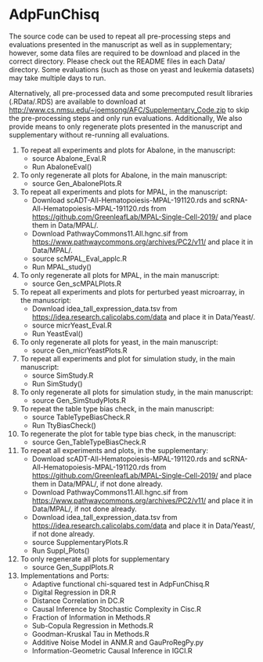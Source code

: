 # AdpFunChisq

The source code can be used to repeat all pre-processing steps and evaluations presented in the manuscript as well as in supplementary; however, some data files are required to be download and placed in the correct directory. Please check out the README files in each Data/ directory. Some evaluations (such as those on yeast and leukemia datasets) may take multiple days to run.

Alternatively, all pre-processed data and some precomputed result libraries (.RData/.RDS) are available to download at http://www.cs.nmsu.edu/~joemsong/AFC/Supplementary_Code.zip to skip the pre-processing steps and only run evaluations. Additionally, We also provide means to only regenerate plots presented in the manuscript and supplementary without re-running all evaluations.

1. To repeat all experiments and plots for Abalone, in the manuscript: 
    * source Abalone_Eval.R
    * Run AbaloneEval()
2. To only regenerate all plots for Abalone, in the main manuscript:
    * source Gen_AbalonePlots.R
3. To repeat all experiments and plots for MPAL, in the manuscript:
    * Download scADT-All-Hematopoiesis-MPAL-191120.rds and scRNA-All-Hematopoiesis-MPAL-191120.rds from https://github.com/GreenleafLab/MPAL-Single-Cell-2019/ and place them in Data/MPAL/.
    * Download PathwayCommons11.All.hgnc.sif from https://www.pathwaycommons.org/archives/PC2/v11/ and place it in Data/MPAL/.
    * source scMPAL_Eval_applc.R
    * Run MPAL_study()
4. To only regenerate all plots for MPAL, in the main manuscript: 
    * source Gen_scMPALPlots.R
5. To repeat all experiments and plots for perturbed yeast microarray, in the manuscript:
    * Download idea_tall_expression_data.tsv from https://idea.research.calicolabs.com/data and place it in Data/Yeast/.
    * source micrYeast_Eval.R
    * Run YeastEval()
6. To only regenerate all plots for yeast, in the main manuscript:
    * source Gen_micrYeastPlots.R
7. To repeat all experiments and plot for simulation study, in the main manuscript:
    * source SimStudy.R 
    * Run SimStudy()
8. To only regenerate all plots for simulation study, in the main manuscript: 
    * source Gen_SimStudyPlots.R
9. To repeat the table type bias check, in the main manuscript: 
    * source TableTypeBiasCheck.R
    * Run TtyBiasCheck()
10. To regenerate the plot for table type bias check, in the manuscript:
    * source Gen_TableTypeBiasCheck.R
11. To repeat all experiments and plots, in the supplementary:
    * Download scADT-All-Hematopoiesis-MPAL-191120.rds and scRNA-All-Hematopoiesis-MPAL-191120.rds from https://github.com/GreenleafLab/MPAL-Single-Cell-2019/ and place them in Data/MPAL/, if not done already.
    * Download PathwayCommons11.All.hgnc.sif from https://www.pathwaycommons.org/archives/PC2/v11/ and place it in Data/MPAL/, if not done already.
    * Download idea_tall_expression_data.tsv from https://idea.research.calicolabs.com/data and place it in Data/Yeast/, if not done already.
    * source SupplementaryPlots.R
    * Run Suppl_Plots()
12. To only regenerate all plots for supplementary 
    * source Gen_SupplPlots.R
13. Implementations and Ports:
    * Adaptive functional chi-squared test in AdpFunChisq.R 
    * Digital Regression in DR.R
    * Distance Correlation in DC.R
    * Causal Inference by Stochastic Complexity in Cisc.R 
    * Fraction of Information in Methods.R
    * Sub-Copula Regression in Methods.R
    * Goodman-Kruskal Tau in Methods.R
    * Additive Noise Model in ANM.R and GauProRegPy.py
    * Information-Geometric Causal Inference in IGCI.R

